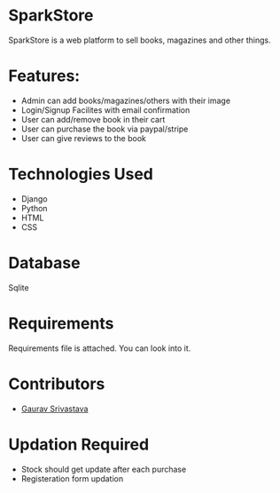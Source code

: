 # SparkStore
SparkStore is a web platform to sell books, magazines and other things.

<h1>Features:</h1>
<ul>
  <li>Admin can add books/magazines/others with their image</li>
  <li>Login/Signup Facilites with email confirmation</li>
  <li>User can add/remove book in their cart</li>
  <li>User can purchase the book via paypal/stripe</li>
  <li>User can give reviews to the book</li>
</ul>
<h1>Technologies Used</h1>
<ul>
  <li>Django</li>
  <li>Python</li>
  <li>HTML</li>
  <li>CSS</li>
</ul>
<h1>Database</h1>
Sqlite


<h1>Requirements</h1>
Requirements file is attached. You can look into it.

<h1>Contributors</h1>
<ul>
  <li> <a href="https://github.com/gaurav3210">Gaurav Srivastava</a></li>
</ul>

<h1>Updation Required</h1>
<ul>
  
<li>Stock should get update after each purchase</li>
<li>Registeration form updation</li>
</ul>
